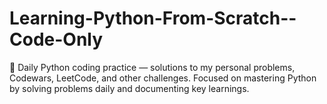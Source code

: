 # Learning-Python-From-Scratch--Code-Only
🐍 Daily Python coding practice — solutions to my personal problems, Codewars, LeetCode, and other challenges. Focused on mastering Python by solving problems daily and documenting key learnings.
